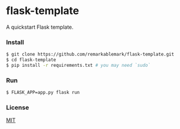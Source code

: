 # flask-template

A quickstart Flask template.

### Install

```sh
$ git clone https://github.com/remarkablemark/flask-template.git
$ cd flask-template
$ pip install -r requirements.txt # you may need `sudo`
```

### Run

```sh
$ FLASK_APP=app.py flask run
```

### License

[MIT](https://github.com/remarkablemark/flask-template/blob/master/LICENSE)
